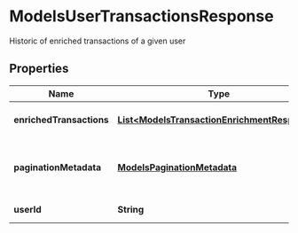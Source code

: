 

# ModelsUserTransactionsResponse

Historic of enriched transactions of a given user

## Properties

| Name | Type | Description | Notes |
|------------ | ------------- | ------------- | -------------|
|**enrichedTransactions** | [**List&lt;ModelsTransactionEnrichmentResponse&gt;**](ModelsTransactionEnrichmentResponse.md) | List of enriched transactions |  |
|**paginationMetadata** | [**ModelsPaginationMetadata**](ModelsPaginationMetadata.md) | Pagination metadata needed to know the next call |  |
|**userId** | **String** | User identifier |  |



